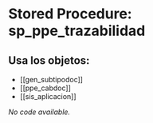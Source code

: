 # Stored Procedure: sp_ppe_trazabilidad

## Usa los objetos:
- [[gen_subtipodoc]]
- [[ppe_cabdoc]]
- [[sis_aplicacion]]

*No code available.*
